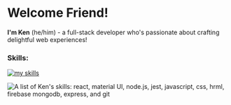 # Welcome Friend!

**I'm Ken** (he/him) - a full-stack developer who's passionate about crafting delightful web experiences!

### Skills:
[![my skills](https://skillicons.dev/icons?i=react,materialui,nodejs,jest,js,css,html,firebase,mongodb,express,git)](#)

<picture>
  <source media="(prefers-color-scheme: dark)" srcset="https://skillicons.dev/icons?i=react,materialui,nodejs,jest,js,css,html,firebase,mongodb,express,git">
  <source media="(prefers-color-scheme: light)" srcset="https://skillicons.dev/icons?i=react,materialui,nodejs,jest,js,css,html,firebase,mongodb,express,git&theme=light">
  <img alt="A list of Ken's skills: react, material UI, node.js, jest, javascript, css, hrml, firebase mongodb, express, and git" src="https://skillicons.dev/icons?i=react,materialui,nodejs,jest,js,css,html,firebase,mongodb,express,git&theme=light">
</picture>

<!--

**KennethMetz/KennethMetz** is a ✨ _special_ ✨ repository because its `README.md` (this file) appears on your GitHub profile.

Here are some ideas to get you started:

- 🔭 I’m currently working on ...
- 🌱 I’m currently learning ...
- 👯 I’m looking to collaborate on ...
- 🤔 I’m looking for help with ...
- 💬 Ask me about ...
- 📫 How to reach me: ...
- 😄 Pronouns: ...
- ⚡ Fun fact: ...
-->
